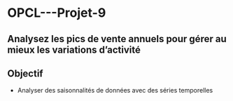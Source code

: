 # OPCL---Projet-9

## Analysez les pics de vente annuels pour gérer au mieux les variations d’activité

## Objectif 

- Analyser des saisonnalités de données avec des séries temporelles
